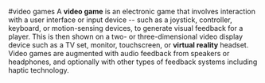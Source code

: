 #video games
A **video game** is an electronic game that involves interaction with a user interface or input device -- such as a joystick, controller, keyboard, or motion-sensing devices, to generate visual feedback for a player. This is then shown on a two- or three-dimensional video display device such as a TV set, monitor, touchscreen, or **virtual reality** headset. Video games are augmented with audio feedback from speakers or headphones, and optionally with other types of feedback systems including haptic technology.